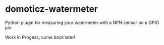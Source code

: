 # domoticz-watermeter
Python plugin for measuring your watermeter with a NPN sensor on a GPIO pin

Work in Progess, come back later!
